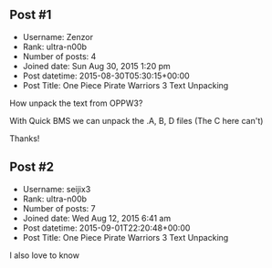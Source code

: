 ## Post #1
- Username: Zenzor
- Rank: ultra-n00b
- Number of posts: 4
- Joined date: Sun Aug 30, 2015 1:20 pm
- Post datetime: 2015-08-30T05:30:15+00:00
- Post Title: One Piece Pirate Warriors 3 Text Unpacking

How unpack the text from OPPW3?

With Quick BMS we can unpack the .A, B, D files (The C here can't)

Thanks!
## Post #2
- Username: seijix3
- Rank: ultra-n00b
- Number of posts: 7
- Joined date: Wed Aug 12, 2015 6:41 am
- Post datetime: 2015-09-01T22:20:48+00:00
- Post Title: One Piece Pirate Warriors 3 Text Unpacking

I also love to know
